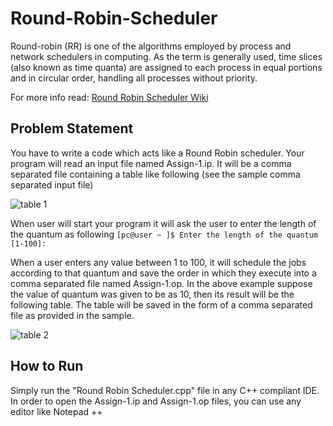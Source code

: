 # Round-Robin-Scheduler
Round-robin (RR) is one of the algorithms employed by process and network schedulers in computing. As the term is generally used, time slices (also known as time quanta) are assigned to each process in equal portions and in circular order, handling all processes without priority.

For more info read: [Round Robin Scheduler Wiki](https://en.wikipedia.org/wiki/Round-robin_scheduling)


## Problem Statement

You have to write a code which acts like a Round Robin scheduler. Your program will read an input file named Assign-1.ip. It will be a comma separated file containing a table like following (see the sample comma separated input file)

![table 1](../master/images/i1.png)

When user will start your program it will ask the user to enter the length of the quantum as following
```[pc@user ~ ]$ Enter the length of the quantum [1-100]:```

When a user enters any value between 1 to 100, it will schedule the jobs according to that quantum and save the order in which they execute into a comma separated file named Assign-1.op. In the above example suppose the value of quantum was given to be as 10, then its result will be the following table. The table will be saved in the form of a comma separated file as provided in the sample.

![table 2](../master/images/i2.png)

## How to Run

Simply run the "Round Robin Scheduler.cpp" file in any C++ compliant IDE. 
In order to open the Assign-1.ip and Assign-1.op files, you can use any editor like Notepad ++
